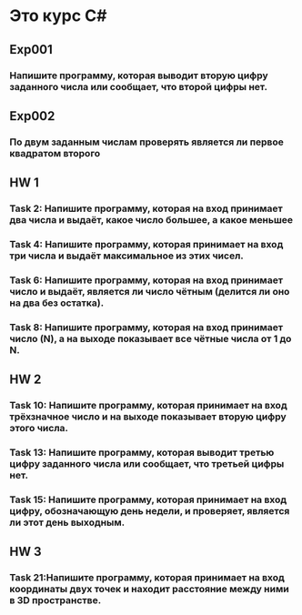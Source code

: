 # Это курс С#

## Exp001

### Напишите программу, которая выводит вторую цифру заданного числа или сообщает, что второй цифры нет.

## Exp002

### По двум заданным числам проверять является ли первое квадратом второго


## HW 1 

### Task 2: Напишите программу, которая на вход принимает два числа и выдаёт, какое число большее, а какое меньшее

### Task 4: Напишите программу, которая принимает на вход три числа и выдаёт максимальное из этих чисел.

### Task 6: Напишите программу, которая на вход принимает число и выдаёт, является ли число чётным (делится ли оно на два без остатка).

### Task 8: Напишите программу, которая на вход принимает число (N), а на выходе показывает все чётные числа от 1 до N.

## HW 2 

### Task 10: Напишите программу, которая принимает на вход трёхзначное число и на выходе показывает вторую цифру этого числа.

### Task 13: Напишите программу, которая выводит третью цифру заданного числа или сообщает, что третьей цифры нет.

### Task 15: Напишите программу, которая принимает на вход цифру, обозначающую день недели, и проверяет, является ли этот день выходным.


## HW 3 

### Task 21:Напишите программу, которая принимает на вход координаты двух точек и находит расстояние между ними в 3D пространстве.